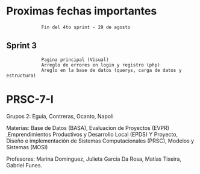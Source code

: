 # Proximas fechas importantes 
  
                 Fin del 4to sprint - 29 de agosto 

## Sprint 3 
                 Pagina principal (Visual)
                 Arreglo de errores en login y registro (php)
                 Areglo en la base de datos (querys, carga de datos y estructura)

# PRSC-7-I
Grupos 2: Eguia, Contreras, Ocanto, Napoli

Materias: Base de Datos (BASA), Evaluacion de Proyectos (EVPR) ,Emprendimientos Productivos y Desarrollo Local (EPDS) Y Proyecto, Diseño e implementación de Sistemas Computacionales (PRSC), Modelos y Sistemas (MOSI)

Profesores: Marina Dominguez, Julieta Garcia Da Rosa, Matías Tixeira, Gabriel Funes.
